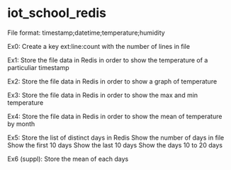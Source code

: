 # iot_school_redis

File format:
timestamp;datetime;temperature;humidity

Ex0:
Create a key ext:line:count with the number of lines in file

Ex1:
Store the file data in Redis in order to show the temperature of a particuliar timestamp

Ex2:
Store the file data in Redis in order to show a graph of temperature

Ex3:
Store the file data in Redis in order to show the max and min temperature

Ex4:
Store the file data in Redis in order to show the mean of temperature by month

Ex5:
Store the list of distinct days in Redis
Show the number of days in file
Show the first 10 days
Show the last 10 days
Show the days 10 to 20 days

Ex6 (suppl):
Store the mean of each days

